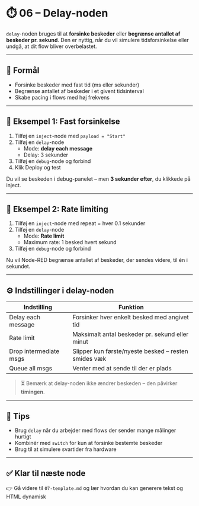 # ⏱️ 06 – Delay-noden

`delay`-noden bruges til at **forsinke beskeder** eller **begrænse antallet af beskeder pr. sekund**. Den er nyttig, når du vil simulere tidsforsinkelse eller undgå, at dit flow bliver overbelastet.

---

## 🎯 Formål
- Forsinke beskeder med fast tid (ms eller sekunder)
- Begrænse antallet af beskeder i et givent tidsinterval
- Skabe pacing i flows med høj frekvens

---

## 🧪 Eksempel 1: Fast forsinkelse
1. Tilføj en `inject`-node med `payload = "Start"`
2. Tilføj en `delay`-node
   - Mode: **delay each message**
   - Delay: 3 sekunder
3. Tilføj en `debug`-node og forbind
4. Klik Deploy og test

Du vil se beskeden i debug-panelet – men **3 sekunder efter**, du klikkede på inject.

---

## 🧪 Eksempel 2: Rate limiting
1. Tilføj en `inject`-node med repeat = hver 0.1 sekunder
2. Tilføj en `delay`-node
   - Mode: **Rate limit**
   - Maximum rate: 1 besked hvert sekund
3. Tilføj en `debug`-node og forbind

Nu vil Node-RED begrænse antallet af beskeder, der sendes videre, til én i sekundet.

---

## ⚙️ Indstillinger i delay-noden
| Indstilling             | Funktion                                                  |
|-------------------------|-----------------------------------------------------------|
| Delay each message      | Forsinker hver enkelt besked med angivet tid             |
| Rate limit              | Maksimalt antal beskeder pr. sekund eller minut          |
| Drop intermediate msgs  | Slipper kun første/nyeste besked – resten smides væk     |
| Queue all msgs          | Venter med at sende til der er plads                     |

> ⏳ Bemærk at delay-noden ikke ændrer beskeden – den påvirker **timingen**.

---

## 🧠 Tips
- Brug `delay` når du arbejder med flows der sender mange målinger hurtigt
- Kombinér med `switch` for kun at forsinke bestemte beskeder
- Brug til at simulere svartider fra hardware

---

## ✅ Klar til næste node
👉 Gå videre til `07-template.md` og lær hvordan du kan generere tekst og HTML dynamisk

